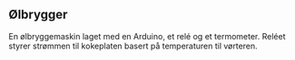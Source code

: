 ## Ølbrygger
En ølbryggemaskin laget med en Arduino, et relé og et termometer. Reléet styrer strømmen til kokeplaten basert på temperaturen til vørteren.
